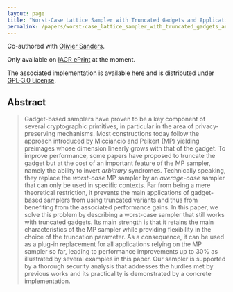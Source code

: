 ```yaml
---
layout: page
title: "Worst-Case Lattice Sampler with Truncated Gadgets and Applications"
permalink: /papers/worst-case_lattice_sampler_with_truncated_gadgets_and_applications
---
```


Co-authored with [Olivier Sanders](https://crypto.orange-labs.fr/acg/people/peopleProfil.php?id=226). 

Only available on [IACR ePrint](https://eprint.iacr.org/2024/1952) at the moment.  

The associated implementation is available [here](https://github.com/truncatedsampler/truncated-sampler) and is distributed under [GPL-3.0 License](https://www.gnu.org/licenses/gpl-3.0.html).

## Abstract
> Gadget-based samplers have proven to be a key component of several cryptographic primitives, in particular in the area of privacy-preserving mechanisms. Most constructions today follow the approach introduced by Micciancio and Peikert (MP) yielding preimages whose dimension linearly grows with that of the gadget. To improve performance, some papers have proposed to truncate the gadget but at the cost of an important feature of the MP sampler, namely the ability to invert _arbitrary_ syndromes. Technically speaking, they replace the _worst-case_ MP sampler by an _average-case_ sampler that can only be used in specific contexts. Far from being a mere theoretical restriction, it prevents the main applications of gadget-based samplers from using truncated variants and thus from benefiting from the associated performance gains.
In this paper, we solve this problem by describing a worst-case sampler that still works with truncated gadgets. Its main strength is that it retains the main characteristics of the MP sampler while providing flexibility in the choice of the truncation parameter. As a consequence, it can be used as a plug-in replacement for all applications relying on the MP sampler so far, leading to performance improvements up to 30% as illustrated by several examples in this paper. Our sampler is supported by a thorough security analysis that addresses the hurdles met by previous works and its practicality is demonstrated by a concrete implementation.